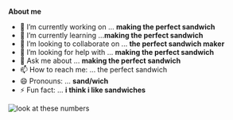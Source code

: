 **About me**

- 🔭 I’m currently working on ... **making the perfect sandwich**
- 🌱 I’m currently learning ...**making the perfect sandwich**
- 👯 I’m looking to collaborate on ... **the perfect sandwich maker**
- 🤔 I’m looking for help with ... **making the perfect sandwich**
- 💬 Ask me about ... **making the perfect sandwich**
- 📫 How to reach me: ... the perfect sandwich
- 😄 Pronouns: ... **sand/wich**
- ⚡ Fun fact: ... **i think i like sandwiches**






 <img align="center" src="https://github-readme-stats.vercel.app/api?username=camelCaseAlt&show_icons=true&include_all_commits=true&theme=buefy&hide_border=true" alt="look at these numbers" />    



<!--
**camelCaseAlt/camelCaseAlt** is a ✨ _special_ ✨ repository because its `README.md` (this file) appears on your GitHub profile.

Here are some ideas to get you started:

- 🔭 I’m currently working on ...
- 🌱 I’m currently learning ...
- 👯 I’m looking to collaborate on ...
- 🤔 I’m looking for help with ...
- 💬 Ask me about ...
- 📫 How to reach me: ...
- 😄 Pronouns: ...
- ⚡ Fun fact: ...
-->
